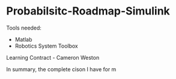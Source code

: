 # Probabilsitc-Roadmap-Simulink

Tools needed:
- Matlab 
- Robotics System Toolbox 

Learning Contract - Cameron Weston

In summary, the complete cison I have for m
